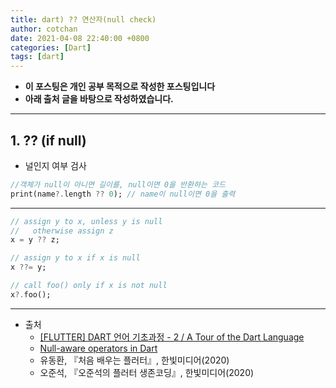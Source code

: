 ```yaml
---
title: dart) ?? 연산자(null check)
author: cotchan
date: 2021-04-08 22:40:00 +0800
categories: [Dart]
tags: [dart]   
---
```


+ **이 포스팅은 개인 공부 목적으로 작성한 포스팅입니다**
+ **아래 출처 글을 바탕으로 작성하였습니다.**

---

## 1. ?? (if null)

+ 널인지 여부 검사



```dart
//객체가 null이 아니면 길이를, null이면 0을 반환하는 코드
print(name?.length ?? 0); // name이 null이면 0을 출력
```

---

```dart
// assign y to x, unless y is null
//   otherwise assign z
x = y ?? z;

// assign y to x if x is null
x ??= y;

// call foo() only if x is not null
x?.foo();
```

---

+ 출처
  + [[FLUTTER] DART 언어 기초과정 - 2 / A Tour of the Dart Language](https://steemit.com/dart/@wonsama/flutter-dart-2-a-tour-of-the-dart-language)
  + [Null-aware operators in Dart
](http://blog.sethladd.com/2015/07/null-aware-operators-in-dart.html)
  + 유동환, 『처음 배우는 플러터』, 한빛미디어(2020) 
  + 오준석, 『오준석의 플러터 생존코딩』, 한빛미디어(2020)
